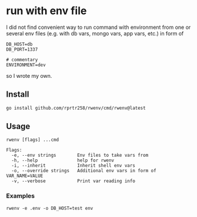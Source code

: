 # run with env file

I did not find convenient way to run command with environment from one or several env files (e.g. with db vars, mongo vars, app vars, etc.) in form of
```
DB_HOST=db
DB_PORT=1337

# commentary
ENVIRONMENT=dev
```
so I wrote my own.

## Install
```bash
go install github.com/rprtr258/rwenv/cmd/rwenv@latest
```

## Usage
```
rwenv [flags] ...cmd

Flags:
  -e, --env strings        Env files to take vars from
  -h, --help               help for rwenv
  -i, --inherit            Inherit shell env vars
  -o, --override strings   Additional env vars in form of VAR_NAME=VALUE
  -v, --verbose            Print var reading info
```

### Examples
```
rwenv -e .env -o DB_HOST=test env
```
